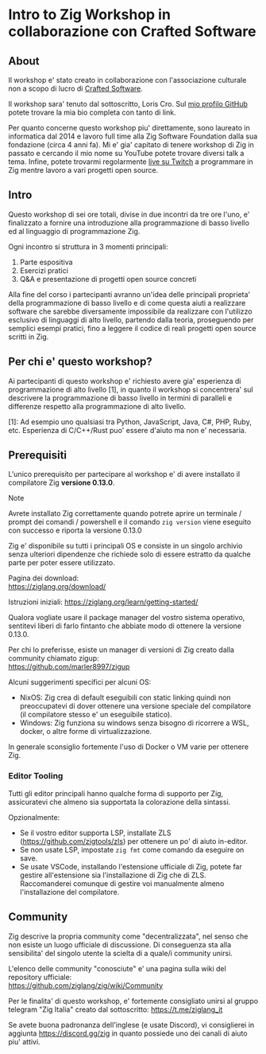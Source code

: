 # Intro to Zig Workshop in collaborazione con Crafted Software

## About
Il workshop e' stato creato in collaborazione con l'associazione culturale non a scopo di lucro di [Crafted Software](https://craftedsoftware.org).

Il workshop sara' tenuto dal sottoscritto, Loris Cro. Sul [mio profilo GitHub](https://github.com/kristoff-it/) potete trovare la mia bio completa con tanto di link. 

Per quanto concerne questo workshop piu' direttamente, sono laureato in informatica dal 2014 e lavoro full time alla Zig Software Foundation dalla sua fondazione (circa 4 anni fa). Mi e' gia' capitato di tenere workshop di Zig in passato e cercando il mio nome su YouTube potete trovare diversi talk a tema. Infine, potete trovarmi regolarmente [live su Twitch](https://twitch.tv/kristoff_it) a programmare in Zig mentre lavoro a vari progetti open source.


## Intro
Questo workshop di sei ore totali, divise in due incontri da tre ore l'uno, e' finalizzato a fornire una introduzione alla programmazione di basso livello ed al linguaggio di programmazione Zig.

Ogni incontro si struttura in 3 momenti principali:
1. Parte espositiva
2. Esercizi pratici
3. Q&A e presentazione di progetti open source concreti

Alla fine del corso i partecipanti avranno un'idea delle principali proprieta' della programmazione di basso livello e di 
come questa aiuti a realizzare software che sarebbe diversamente impossibile da realizzare con l'utilizzo esclusivo di 
linguaggi di alto livello, partendo dalla teoria, proseguendo per semplici esempi pratici, fino a leggere il codice di 
reali progetti open source scritti in Zig.

## Per chi e' questo workshop?
Ai partecipanti di questo workshop e' richiesto avere gia' esperienza di programmazione di alto livello [1], in quanto il workshop
si concentrera' sul descrivere la programmazione di basso livello in termini di paralleli e differenze respetto alla programmazione
di alto livello.

[1]: Ad esempio uno qualsiasi tra Python, JavaScript, Java, C#, PHP, Ruby, etc. 
     Esperienza di C/C++/Rust puo' essere d'aiuto ma non e' necessaria.

## Prerequisiti
L'unico prerequisito per partecipare al workshop e' di avere installato il compilatore Zig **versione 0.13.0**.

>[!NOTE]
>Avrete installato Zig correttamente quando potrete aprire un terminale / prompt dei comandi / powershell e il comando `zig version` viene eseguito con successo e riporta la versione 0.13.0

Zig e' disponibile su tutti i principali OS e consiste in un singolo archivio senza ulteriori dipendenze che richiede solo di essere estratto da qualche parte per poter essere utilizzato.

Pagina dei download:  
https://ziglang.org/download/

Istruzioni iniziali:
https://ziglang.org/learn/getting-started/

Qualora vogliate usare il package manager del vostro sistema operativo, sentitevi liberi di farlo fintanto che abbiate modo di ottenere la versione 0.13.0.

Per chi lo preferisse, esiste un manager di versioni di Zig creato dalla community chiamato zigup:  
https://github.com/marler8997/zigup

Alcuni suggerimenti specifici per alcuni OS:

- NixOS: Zig crea di default eseguibili con static linking quindi non preoccupatevi di dover ottenere una versione speciale del compilatore (il compilatore stesso e' un eseguibile statico).
- Windows: Zig funziona su windows senza bisogno di ricorrere a WSL, docker, o altre forme di virtualizzazione.

In generale sconsiglio fortemente l'uso di Docker o VM varie per ottenere Zig.

### Editor Tooling

Tutti gli editor principali hanno qualche forma di supporto per Zig, assicuratevi che almeno sia supportata la colorazione della sintassi.

Opzionalmente:
- Se il vostro editor supporta LSP, installate ZLS (https://github.com/zigtools/zls) per ottenere un po' di aiuto in-editor.
- Se non usate LSP, impostate `zig fmt` come comando da eseguire on save.
- Se usate VSCode, installando l'estensione ufficiale di Zig, potete far gestire all'estensione sia l'installazione di Zig che di ZLS. Raccomanderei comunque di gestire voi manualmente almeno l'installazione del compilatore.


## Community
Zig descrive la propria community come "decentralizzata", nel senso che non esiste un luogo ufficiale di discussione. Di conseguenza sta alla sensibilita' del singolo utente la scielta di a quale/i community unirsi.

L'elenco delle community "conosciute" e' una pagina sulla wiki del repository ufficiale:  
https://github.com/ziglang/zig/wiki/Community

Per le finalita' di questo workshop, e' fortemente consigliato unirsi al gruppo telegram "Zig Italia" creato dal sottoscritto: https://t.me/ziglang_it

Se avete buona padronanza dell'inglese (e usate Discord), vi consiglierei in aggiunta https://discord.gg/zig in quanto possiede uno dei canali di aiuto piu' attivi.



